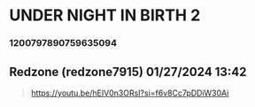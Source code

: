 # UNDER NIGHT IN BIRTH 2
### 1200797890759635094
## Redzone (redzone7915) 01/27/2024 13:42 

> https://youtu.be/hEIV0n3ORsI?si=f6v8Cc7pDDiW30Ai

